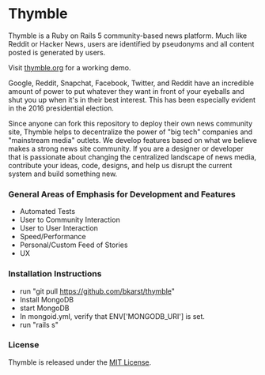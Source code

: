# Thymble

Thymble is a Ruby on Rails 5 community-based news platform. Much like Reddit or Hacker News, users are identified by pseudonyms and all content posted is generated by users.

Visit [thymble.org](http://www.thymble.org/) for a working demo.

Google, Reddit, Snapchat, Facebook, Twitter, and Reddit have an incredible amount of power to put whatever they want in front of your eyeballs and shut you up when it's in their best interest. This has been especially evident in the 2016 presidential election.

Since anyone can fork this repository to deploy their own news community site, Thymble helps to decentralize the power of "big tech" companies and "mainstream media" outlets. We develop features based on what we believe makes a strong news site community. If you are a designer or developer that is passionate about changing the centralized landscape of news media, contribute your ideas, code, designs, and help us disrupt the current system and build something new.

### General Areas of Emphasis for Development and Features
- Automated Tests
- User to Community Interaction
- User to User Interaction
- Speed/Performance
- Personal/Custom Feed of Stories
- UX

### Installation Instructions

- run "git pull https://github.com/bkarst/thymble"
- Install MongoDB
- start MongoDB
- In mongoid.yml, verify that ENV['MONGODB_URI'] is set.
- run "rails s"

### License

Thymble is released under the [MIT License](https://opensource.org/licenses/MIT).
